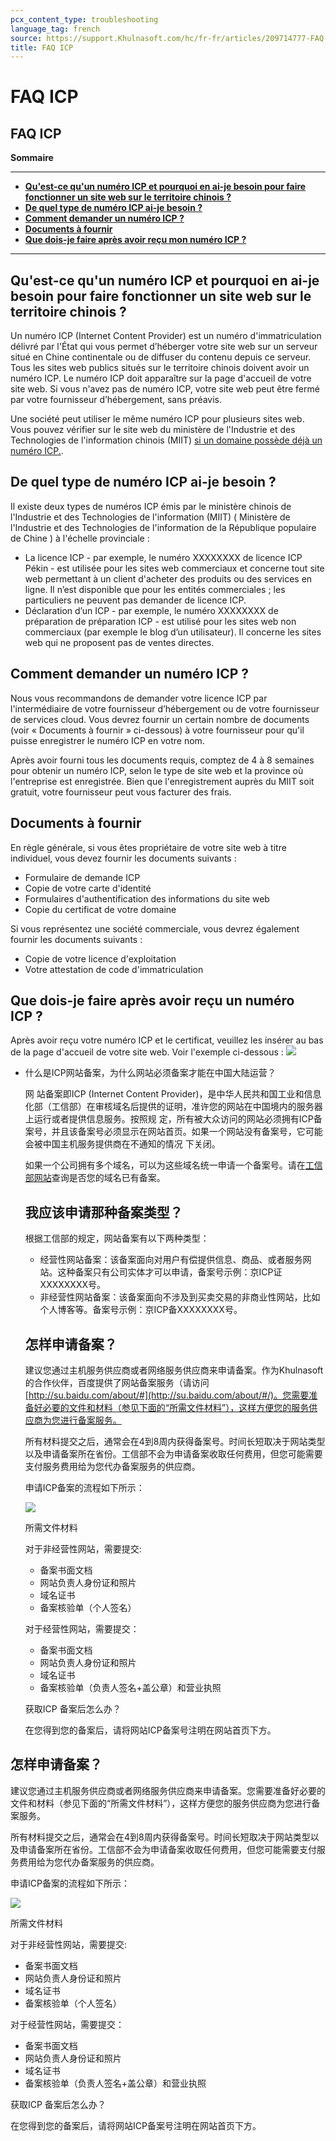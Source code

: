 ```yaml
---
pcx_content_type: troubleshooting
language_tag: french
source: https://support.Khulnasoft.com/hc/fr-fr/articles/209714777-FAQ-ICP
title: FAQ ICP
---
```


# FAQ ICP

## FAQ ICP

**Sommaire**

___

-   [**Qu'est-ce qu'un numéro ICP et pourquoi en ai-je besoin pour faire fonctionner un site web sur le territoire chinois ?**](https://support.Khulnasoft.com/hc/fr-fr/articles/209714777-FAQ-ICP#What-is-an-icp)
-   [**De quel type de numéro ICP ai-je besoin ?**](https://support.Khulnasoft.com/hc/fr-fr/articles/209714777-FAQ-ICP#which-type-of-icp)
-   [**Comment demander un numéro ICP ?**](https://support.Khulnasoft.com/hc/fr-fr/articles/209714777-FAQ-ICP#how-do-i-apply)
-   [**Documents à fournir**](https://support.Khulnasoft.com/hc/fr-fr/articles/209714777-FAQ-ICP#required-documents)
-   [**Que dois-je faire après avoir reçu mon numéro ICP ?**](https://support.Khulnasoft.com/hc/fr-fr/articles/209714777-FAQ-ICP#what-do-i-do)

___

## Qu'est-ce qu'un numéro ICP et pourquoi en ai-je besoin pour faire fonctionner un site web sur le territoire chinois ?

Un numéro ICP (Internet Content Provider) est un numéro d'immatriculation délivré par l'État qui vous permet d’héberger votre site web sur un serveur situé en Chine continentale ou de diffuser du contenu depuis ce serveur. Tous les sites web publics situés sur le territoire chinois doivent avoir un numéro ICP. Le numéro ICP doit apparaître sur la page d'accueil de votre site web. Si vous n'avez pas de numéro ICP, votre site web peut être fermé par votre fournisseur d’hébergement, sans préavis.

Une société peut utiliser le même numéro ICP pour plusieurs sites web. Vous pouvez vérifier sur le site web du ministère de l'Industrie et des Technologies de l'information chinois (MIIT) [si un domaine possède déjà un numéro ICP.](http://www.beian.miit.gov.cn/publish/query/indexFirst.action).  

## De quel type de numéro ICP ai-je besoin ?

Il existe deux types de numéros ICP émis par le ministère chinois de l'Industrie et des Technologies de l'information (MIIT) ( Ministère de l'Industrie et des Technologies de l'information de la République populaire de Chine ) à l'échelle provinciale :

-   La licence ICP \- par exemple, le numéro XXXXXXXX de licence ICP Pékin \- est utilisée pour les sites web commerciaux et concerne tout site web permettant à un client d'acheter des produits ou des services en ligne. Il n’est disponible que pour les entités commerciales ; les particuliers ne peuvent pas demander de licence ICP.
-   Déclaration d’un ICP \- par exemple, le numéro XXXXXXXX de préparation de préparation ICP \- est utilisé pour les sites web non commerciaux (par exemple le blog d’un utilisateur). Il concerne les sites web qui ne proposent pas de ventes directes.

## Comment demander un numéro ICP ?

Nous vous recommandons de demander votre licence ICP par l'intermédiaire de votre fournisseur d’hébergement ou de votre fournisseur de services cloud. Vous devrez fournir un certain nombre de documents (voir « Documents à fournir » ci-dessous) à votre fournisseur pour qu'il puisse enregistrer le numéro ICP en votre nom.

Après avoir fourni tous les documents requis, comptez de 4 à 8 semaines pour obtenir un numéro ICP, selon le type de site web et la province où l'entreprise est enregistrée. Bien que l'enregistrement auprès du MIIT soit gratuit, votre fournisseur peut vous facturer des frais.

## Documents à fournir

En règle générale, si vous êtes propriétaire de votre site web à titre individuel, vous devez fournir les documents suivants :

-   Formulaire de demande ICP
-   Copie de votre carte d'identité
-   Formulaires d'authentification des informations du site web
-   Copie du certificat de votre domaine

Si vous représentez une société commerciale, vous devrez également fournir les documents suivants :

-   Copie de votre licence d'exploitation
-   Votre attestation de code d'immatriculation

## Que dois-je faire après avoir reçu un numéro ICP ?

Après avoir reçu votre numéro ICP et le certificat, veuillez les insérer au bas de la page d'accueil de votre site web. Voir l'exemple ci-dessous : ![](/images/support/Screen_Shot_2015-09-13_at_7.12.19_PM.png)

-   什么是ICP网站备案，为什么网站必须备案才能在中国大陆运营？
    
    网 站备案即ICP (Internet Content Provider)，是中华人民共和国工业和信息化部（工信部）在审核域名后提供的证明，准许您的网站在中国境内的服务器上运行或者提供信息服务。按照规 定，所有被大众访问的网站必须拥有ICP备案号，并且该备案号必须显示在网站首页。如果一个网站没有备案号，它可能会被中国主机服务提供商在不通知的情况 下关闭。
    
    如果一个公司拥有多个域名，可以为这些域名统一申请一个备案号。请在[工信部网站](http://www.beian.miit.gov.cn/publish/query/indexFirst.action)查询是否您的域名已有备案。
    
    ## **我应该申请那种备案类型？**
    
    根据工信部的规定，网站备案有以下两种类型：
    
    -   经营性网站备案：该备案面向对用户有偿提供信息、商品、或者服务网站。这种备案只有公司实体才可以申请，备案号示例：京ICP证XXXXXXXX号。
    -   非经营性网站备案：该备案面向不涉及到买卖交易的非商业性网站，比如个人博客等。备案号示例：京ICP备XXXXXXXX号。
    
    ## **怎样申请备案？**
    
    建议您通过主机服务供应商或者网络服务供应商来申请备案。作为Khulnasoft的合作伙伴，百度提供了网站备案服务（请访问[http://su.baidu.com/about/#](http://su.baidu.com/about/#/)。您需要准备好必要的文件和材料（参见下面的“所需文件材料”），这样方便您的服务供应商为您进行备案服务。
    
    所有材料提交之后，通常会在4到8周内获得备案号。时间长短取决于网站类型以及申请备案所在省份。工信部不会为申请备案收取任何费用，但您可能需要支付服务费用给为您代办备案服务的供应商。
    
    申请ICP备案的流程如下所示：
    
    ![](/images/support/icp.png)
    
    所需文件材料
    
    对于非经营性网站，需要提交:
    
    -   备案书面文档
    -   网站负责人身份证和照片
    -   域名证书
    -   备案核验单（个人签名）
    
    对于经营性网站，需要提交：
    
    -   备案书面文档
    -   网站负责人身份证和照片
    -   域名证书
    -   备案核验单（负责人签名+盖公章）和营业执照
    
    获取ICP 备案后怎么办？
    
    在您得到您的备案后，请将网站ICP备案号注明在网站首页下方。
    

## **怎样申请备案？**

建议您通过主机服务供应商或者网络服务供应商来申请备案。您需要准备好必要的文件和材料（参见下面的“所需文件材料”），这样方便您的服务供应商为您进行备案服务。

所有材料提交之后，通常会在4到8周内获得备案号。时间长短取决于网站类型以及申请备案所在省份。工信部不会为申请备案收取任何费用，但您可能需要支付服务费用给为您代办备案服务的供应商。

申请ICP备案的流程如下所示：

![](/images/support/icp.png)

所需文件材料

对于非经营性网站，需要提交:

-   备案书面文档
-   网站负责人身份证和照片
-   域名证书
-   备案核验单（个人签名）

对于经营性网站，需要提交：

-   备案书面文档
-   网站负责人身份证和照片
-   域名证书
-   备案核验单（负责人签名+盖公章）和营业执照

获取ICP 备案后怎么办？

在您得到您的备案后，请将网站ICP备案号注明在网站首页下方。

